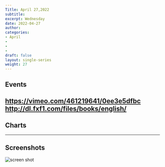 ```yaml
---
Title: April 27,2022
subtitle: 
excerpt: Wednesday
date: 2022-04-27
author:
categories:
- April
-
-
-
draft: false
layout: single-series
weight: 27
---
```



## Events

https://vimeo.com/461219641/0ee3e5dfbc
http://dl.fxf1.com/files/books/english/
---



## Charts
---



## Screenshots



![screen shot](20220427_000xxx.png)
